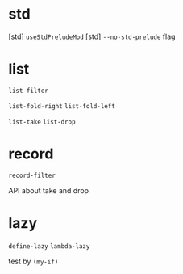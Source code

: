 # std

[std] `useStdPreludeMod`
[std] `--no-std-prelude` flag

# list

`list-filter`

`list-fold-right`
`list-fold-left`

`list-take`
`list-drop`

# record

`record-filter`

API about take and drop

# lazy

`define-lazy`
`lambda-lazy`

test by `(my-if)`
